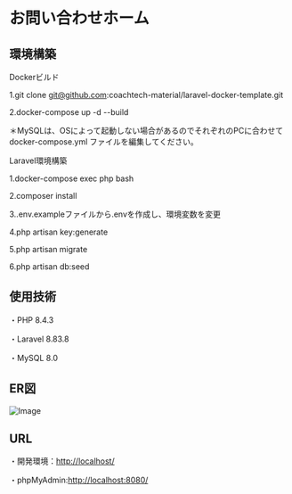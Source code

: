 # お問い合わせホーム
## 環境構築
Dockerビルド

1.git clone git@github.com:coachtech-material/laravel-docker-template.git

2.docker-compose up -d --build


＊MySQLは、OSによって起動しない場合があるのでそれぞれのPCに合わせて docker-compose.yml ファイルを編集してください。

Laravel環境構築

1.docker-compose exec php bash

2.composer install

3..env.exampleファイルから.envを作成し、環境変数を変更

4.php artisan key:generate

5.php artisan migrate

6.php artisan db:seed


## 使用技術

・PHP 8.4.3

・Laravel 8.83.8

・MySQL 8.0


## ER図
![Image](https://github.com/user-attachments/assets/3201b8fc-4c74-4068-a302-904ac20288f8)

## URL
・開発環境：[http://localhost/](http://localhost/)

・phpMyAdmin:[http://localhost:8080/](http://localhost:8080/)

